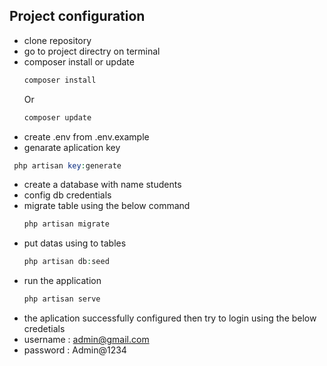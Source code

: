 ## Project configuration

- clone  repository
- go to project directry on terminal
- composer install or update
  ```php
  composer install
  ```
  Or
  ```php
  composer update
  ```
- create .env from .env.example
- genarate aplication key
 ```php
  php artisan key:generate
  ```
- create a database with name students
- config db credentials
- migrate table using the below command
  ```php
  php artisan migrate
  ```
- put datas using to tables
  ```php
  php artisan db:seed
  ```
- run the application
  ```php
  php artisan serve
  ```
- the aplication successfully configured then try to login using the below credetials
- username : admin@gmail.com
- password : Admin@1234